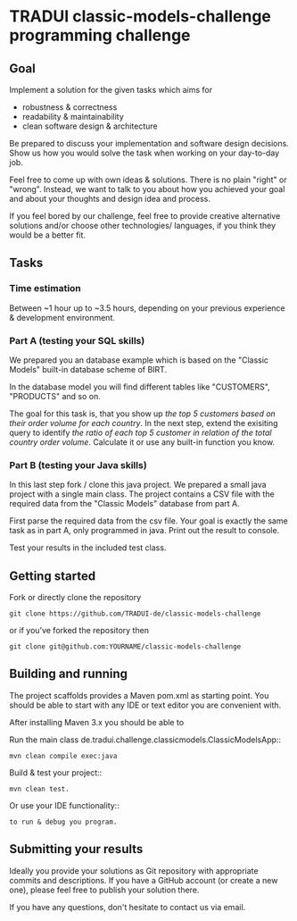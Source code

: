 # TRADUI classic-models-challenge programming challenge

## Goal

Implement a solution for the given tasks which aims for
 * robustness & correctness
 * readability & maintainability
 * clean software design & architecture

Be prepared to discuss your implementation and software design decisions. Show us how you would solve the task when working on your day-to-day job.

Feel free to come up with own ideas & solutions. There is no plain "right" or "wrong". Instead, we want to talk to you about how you achieved your goal and about your thoughts and design idea and process.

If you feel bored by our challenge, feel free to provide creative alternative solutions and/or choose other technologies/ languages, if you think they would be a better fit.

## Tasks

### Time estimation
Between ~1 hour up to ~3.5 hours, 
depending on your previous experience & development environment.

### Part A (testing your SQL skills)

We prepared you an database example which is based on the "Classic Models" built-in database scheme of BIRT.

In the database model you will find  different tables like "CUSTOMERS", "PRODUCTS" and so on.

The goal for this task is, that you show up *the top 5 customers based on their order volume for each country*.
In the next step, extend the exisiting query to identify *the ratio of each top 5 customer in relation of the total country order volume*. Calculate it or use any built-in function you know.

### Part B (testing your Java skills)

In this last step fork / clone this java project. We prepared a small java project with a single main class. The project contains a CSV file with the required data from the "Classic Models" database from part A.

First parse the required data from the csv file. Your goal is exactly the same task as in part A, only programmed in java. Print out the result to console.

Test your results in the included test class.

## Getting started

Fork or directly clone the repository

    git clone https://github.com/TRADUI-de/classic-models-challenge

or if you’ve forked the repository then

    git clone git@github.com:YOURNAME/classic-models-challenge

## Building and running

The project scaffolds provides a Maven pom.xml as starting point. You should be able to start with any IDE or text editor you are convenient with.

After installing Maven 3.x you should be able to

Run the main class de.tradui.challenge.classicmodels.ClassicModelsApp::

    mvn clean compile exec:java
	
Build & test your project::

    mvn clean test.
	
Or use your IDE functionality::

    to run & debug you program.

## Submitting your results

Ideally you provide your solutions as Git repository with appropriate commits and descriptions. If you have a GitHub account (or create a new one), please feel free to publish your solution there.

If you have any questions, don't hesitate to contact us via email.
